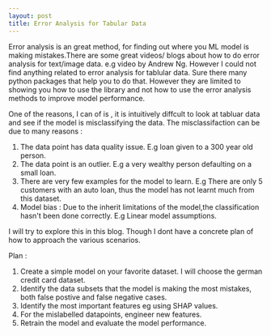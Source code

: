 ```yaml
---
layout: post
title: Error Analysis for Tabular Data
---
```


Error analysis is an great method, for finding out where you ML model is making mistakes.There are some great videos/ blogs about how to do error analysis for text/image data. e.g video by Andrew Ng.
However I could not find anything related to error analysis for tablular data. 
Sure there many python packages that help you to do that. However they are limited to showing you how to use the library and not how to use the error analysis methods to improve model performance. 

One of the reasons, I can of is , it is intuitively diffcult to look at tabluar data and see if the model is misclassifying the data. The misclassifaction can be due to many reasons :

1. The data point has data quality issue. E.g loan given to a 300 year old person.
2. The data point is an outlier. E.g a very wealthy person defaulting on a small loan. 
3. There are very few examples for the model to learn. E.g There are only 5 customers with an auto loan, thus the model has not learnt much from this dataset.
4. Model bias : Due to the inherit limitations of the model,the classification hasn't been done correctly. E.g Linear model assumptions.

I will try to explore this in this blog. Though I dont have a concrete plan of how to approach the various scenarios.

Plan :

1. Create a simple model on your favorite dataset. I will choose the german credit card dataset. 
2. Identify the data subsets that the model is making the most mistakes, both false postive and false negative cases.
3. Identify the most important features eg using SHAP values.
4. For the mislabelled datapoints, engineer new features.
5. Retrain the model and evaluate the model performance.